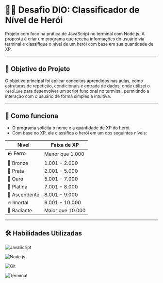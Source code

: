 # 🧙‍♂️ Desafio DIO: Classificador de Nível de Herói

Projeto com foco na prática de JavaScript no terminal com Node.js. A proposta é criar um programa que receba informações do usuário via terminal e classifique o nível de um herói com base em sua quantidade de XP.

---

## 📌 Objetivo do Projeto

O objetivo principal foi aplicar conceitos aprendidos nas aulas, como estruturas de repetição, condicionais e entrada de dados, onde utilizei o `readline` para desenvolver um script funcional no terminal, permitindo a interação com o usuário de forma simples e intuitiva.

---

## 🚀 Como funciona

- O programa solicita o nome e a quantidade de XP do herói.
- Com base no XP, ele classifica o herói em um dos seguintes níveis:

| Nível        | Faixa de XP         |
|--------------|---------------------|
| 🪨 Ferro      | Menor que 1.000     |
| 🥉 Bronze     | 1.001 - 2.000       |
| 🥈 Prata      | 2.001 - 5.000       |
| 🥇 Ouro       | 5.001 - 7.000       |
| 💎 Platina    | 7.001 - 8.000       |
| 🚀 Ascendente | 8.001 - 9.000       |
| 🔥 Imortal    | 9.001 - 10.000      |
| 🌟 Radiante   | Maior que 10.000    |

---

## 🛠️ Habilidades Utilizadas

![JavaScript](https://img.shields.io/badge/JavaScript-F7DF1E?style=for-the-badge&logo=javascript&logoColor=black)

![Node.js](https://img.shields.io/badge/Node.js-339933?style=for-the-badge&logo=nodedotjs&logoColor=white)

![Git](https://img.shields.io/badge/GIT-E44C30?style=for-the-badge&logo=git&logoColor=white)

![Terminal](https://img.shields.io/badge/Terminal-000000?style=for-the-badge&logo=gnometerminal&logoColor=white)
